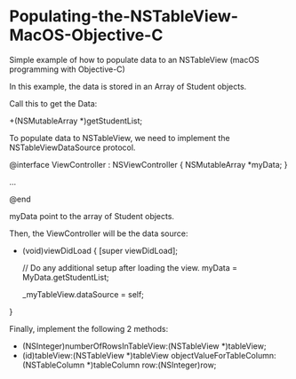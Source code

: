 # Populating-the-NSTableView-MacOS-Objective-C
Simple example of how to populate data to an NSTableView (macOS programming with Objective-C)

In this example, the data is stored in an Array of Student objects.

Call this to get the Data:

+(NSMutableArray *)getStudentList;

To populate data to NSTableView, we need to implement the NSTableViewDataSource protocol.

@interface ViewController : NSViewController <NSTableViewDataSource> {
    NSMutableArray *myData;
}

...

@end
  
myData point to the array of Student objects.

Then, the ViewController will be the data source:

- (void)viewDidLoad {
    [super viewDidLoad];

    // Do any additional setup after loading the view.
    myData = MyData.getStudentList;
    
    _myTableView.dataSource = self;

}

Finally, implement the following 2 methods:

- (NSInteger)numberOfRowsInTableView:(NSTableView *)tableView;
- (id)tableView:(NSTableView *)tableView objectValueForTableColumn:(NSTableColumn *)tableColumn row:(NSInteger)row;
